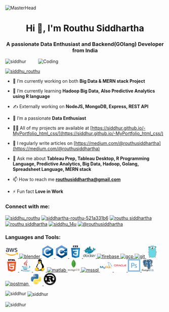 ![MasterHead](https://img.freepik.com/premium-vector/futuristic-banner-with-big-data-particles-movement_262424-250.jpg?w=1060)
<h1 align="center">Hi 👋, I'm Routhu Siddhartha</h1>
<h3 align="center">A passionate Data Enthusiast and Backend(GOlang) Developer from India</h3>
<img align="right" alt="Coding" width="400" src="https://physicsgurukul.com/wp-content/uploads/2019/02/character-1.gif">

<p align="left"> <img src="https://komarev.com/ghpvc/?username=siddhur&label=Profile%20views&color=0e75b6&style=flat" alt="siddhur" /> </p>

<p align="left"> <a href="https://twitter.com/siddhu_routhu" target="blank"><img src="https://img.shields.io/twitter/follow/siddhu_routhu?logo=twitter&style=for-the-badge" alt="siddhu_routhu" /></a> </p>

- 🔭 I’m currently working on both **Big Data & MERN stack Project**

- 🌱 I’m currently learning **Hadoop Big Data, Also Predictive Analytics using R language**
- ✍️ Externally working on **NodeJS, MongoDB, Express, REST API**

- 🧚 I’m a passionate **Data Enthusiast**

- 👨‍💻 All of my projects are available at [https://siddhur.github.io/-MyPortfolio_html_css/](https://siddhur.github.io/-MyPortfolio_html_css/)

- 📝 I regularly write articles on [https://medium.com/@routhusiddhartha](https://medium.com/@routhusiddhartha)

- 💬 Ask me about **Tableau Prep, Tableau Desktop, R Programming Language, Predictive Analytics, Big Data, Hadoop, Golang, Spreadsheet Language, MERN stack**

- 📫 How to reach me **routhusiddhartha@gmail.com**

- ⚡ Fun fact **Love in Work**

<h3 align="left">Connect with me:</h3>
<p align="left">
<a href="https://twitter.com/siddhu_routhu" target="blank"><img align="center" src="https://raw.githubusercontent.com/rahuldkjain/github-profile-readme-generator/master/src/images/icons/Social/twitter.svg" alt="siddhu_routhu" height="30" width="40" /></a>
<a href="https://linkedin.com/in/siddhartha-routhu-521a331b6" target="blank"><img align="center" src="https://raw.githubusercontent.com/rahuldkjain/github-profile-readme-generator/master/src/images/icons/Social/linked-in-alt.svg" alt="siddhartha-routhu-521a331b6" height="30" width="40" /></a>
<a href="https://kaggle.com/routhu siddhartha" target="blank"><img align="center" src="https://raw.githubusercontent.com/rahuldkjain/github-profile-readme-generator/master/src/images/icons/Social/kaggle.svg" alt="routhu siddhartha" height="30" width="40" /></a>
<a href="https://fb.com/routhu siddhartha" target="blank"><img align="center" src="https://raw.githubusercontent.com/rahuldkjain/github-profile-readme-generator/master/src/images/icons/Social/facebook.svg" alt="routhu siddhartha" height="30" width="40" /></a>
<a href="https://instagram.com/siddhu_14u" target="blank"><img align="center" src="https://raw.githubusercontent.com/rahuldkjain/github-profile-readme-generator/master/src/images/icons/Social/instagram.svg" alt="siddhu_14u" height="30" width="40" /></a>
<a href="https://medium.com/@routhusiddhartha" target="blank"><img align="center" src="https://raw.githubusercontent.com/rahuldkjain/github-profile-readme-generator/master/src/images/icons/Social/medium.svg" alt="@routhusiddhartha" height="30" width="40" /></a>
</p>

<h3 align="left">Languages and Tools:</h3>
<p align="left"> <a href="https://aws.amazon.com" target="_blank" rel="noreferrer"> <img src="https://raw.githubusercontent.com/devicons/devicon/master/icons/amazonwebservices/amazonwebservices-original-wordmark.svg" alt="aws" width="40" height="40"/> </a> <a href="https://www.blender.org/" target="_blank" rel="noreferrer"> <img src="https://download.blender.org/branding/community/blender_community_badge_white.svg" alt="blender" width="40" height="40"/> </a> <a href="https://www.cprogramming.com/" target="_blank" rel="noreferrer"> <img src="https://raw.githubusercontent.com/devicons/devicon/master/icons/c/c-original.svg" alt="c" width="40" height="40"/> </a> <a href="https://www.w3schools.com/cpp/" target="_blank" rel="noreferrer"> <img src="https://raw.githubusercontent.com/devicons/devicon/master/icons/cplusplus/cplusplus-original.svg" alt="cplusplus" width="40" height="40"/> </a> <a href="https://www.w3schools.com/css/" target="_blank" rel="noreferrer"> <img src="https://raw.githubusercontent.com/devicons/devicon/master/icons/css3/css3-original-wordmark.svg" alt="css3" width="40" height="40"/> </a> <a href="https://www.docker.com/" target="_blank" rel="noreferrer"> <img src="https://raw.githubusercontent.com/devicons/devicon/master/icons/docker/docker-original-wordmark.svg" alt="docker" width="40" height="40"/> </a> <a href="https://firebase.google.com/" target="_blank" rel="noreferrer"> <img src="https://www.vectorlogo.zone/logos/firebase/firebase-icon.svg" alt="firebase" width="40" height="40"/> </a> <a href="https://cloud.google.com" target="_blank" rel="noreferrer"> <img src="https://www.vectorlogo.zone/logos/google_cloud/google_cloud-icon.svg" alt="gcp" width="40" height="40"/> </a> <a href="https://git-scm.com/" target="_blank" rel="noreferrer"> <img src="https://www.vectorlogo.zone/logos/git-scm/git-scm-icon.svg" alt="git" width="40" height="40"/> </a> <a href="https://golang.org" target="_blank" rel="noreferrer"> <img src="https://raw.githubusercontent.com/devicons/devicon/master/icons/go/go-original.svg" alt="go" width="40" height="40"/> </a> <a href="https://www.w3.org/html/" target="_blank" rel="noreferrer"> <img src="https://raw.githubusercontent.com/devicons/devicon/master/icons/html5/html5-original-wordmark.svg" alt="html5" width="40" height="40"/> </a> <a href="https://www.java.com" target="_blank" rel="noreferrer"> <img src="https://raw.githubusercontent.com/devicons/devicon/master/icons/java/java-original.svg" alt="java" width="40" height="40"/> </a> <a href="https://www.linux.org/" target="_blank" rel="noreferrer"> <img src="https://raw.githubusercontent.com/devicons/devicon/master/icons/linux/linux-original.svg" alt="linux" width="40" height="40"/> </a> <a href="https://www.mathworks.com/" target="_blank" rel="noreferrer"> <img src="https://upload.wikimedia.org/wikipedia/commons/2/21/Matlab_Logo.png" alt="matlab" width="40" height="40"/> </a> <a href="https://www.mongodb.com/" target="_blank" rel="noreferrer"> <img src="https://raw.githubusercontent.com/devicons/devicon/master/icons/mongodb/mongodb-original-wordmark.svg" alt="mongodb" width="40" height="40"/> </a> <a href="https://www.microsoft.com/en-us/sql-server" target="_blank" rel="noreferrer"> <img src="https://www.svgrepo.com/show/303229/microsoft-sql-server-logo.svg" alt="mssql" width="40" height="40"/> </a> <a href="https://www.mysql.com/" target="_blank" rel="noreferrer"> <img src="https://raw.githubusercontent.com/devicons/devicon/master/icons/mysql/mysql-original-wordmark.svg" alt="mysql" width="40" height="40"/> </a> <a href="https://www.oracle.com/" target="_blank" rel="noreferrer"> <img src="https://raw.githubusercontent.com/devicons/devicon/master/icons/oracle/oracle-original.svg" alt="oracle" width="40" height="40"/> </a> <a href="https://www.photoshop.com/en" target="_blank" rel="noreferrer"> <img src="https://raw.githubusercontent.com/devicons/devicon/master/icons/photoshop/photoshop-line.svg" alt="photoshop" width="40" height="40"/> </a> <a href="https://www.postgresql.org" target="_blank" rel="noreferrer"> <img src="https://raw.githubusercontent.com/devicons/devicon/master/icons/postgresql/postgresql-original-wordmark.svg" alt="postgresql" width="40" height="40"/> </a> <a href="https://postman.com" target="_blank" rel="noreferrer"> <img src="https://www.vectorlogo.zone/logos/getpostman/getpostman-icon.svg" alt="postman" width="40" height="40"/> </a> <a href="https://www.python.org" target="_blank" rel="noreferrer"> <img src="https://raw.githubusercontent.com/devicons/devicon/master/icons/python/python-original.svg" alt="python" width="40" height="40"/> </a> <a href="https://www.rust-lang.org" target="_blank" rel="noreferrer"> <img src="https://raw.githubusercontent.com/devicons/devicon/master/icons/rust/rust-plain.svg" alt="rust" width="40" height="40"/> </a> </p>

<p><img align="left" src="https://github-readme-stats.vercel.app/api/top-langs?username=siddhur&show_icons=true&locale=en&layout=compact" alt="siddhur" /></p>

<p>&nbsp;<img align="center" src="https://github-readme-stats.vercel.app/api?username=siddhur&show_icons=true&locale=en" alt="siddhur" /></p>

<p><img align="center" src="https://github-readme-streak-stats.herokuapp.com/?user=siddhur&" alt="siddhur" /></p>
